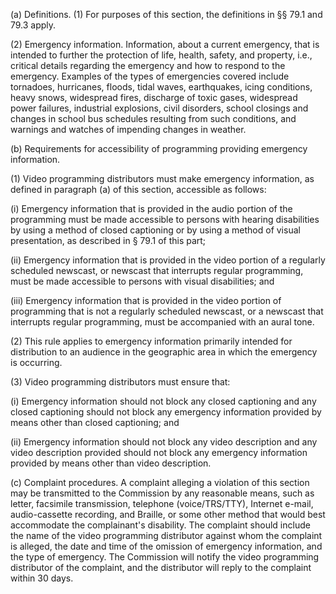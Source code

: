 (a) Definitions. (1) For purposes of this section, the definitions in §§ 79.1 and 79.3 apply.

(2) Emergency information. Information, about a current emergency, that is intended to further the protection of life, health, safety, and property, i.e., critical details regarding the emergency and how to respond to the emergency. Examples of the types of emergencies covered include tornadoes, hurricanes, floods, tidal waves, earthquakes, icing conditions, heavy snows, widespread fires, discharge of toxic gases, widespread power failures, industrial explosions, civil disorders, school closings and changes in school bus schedules resulting from such conditions, and warnings and watches of impending changes in weather.
                                    

(b) Requirements for accessibility of programming providing emergency information.

(1) Video programming distributors must make emergency information, as defined in paragraph (a) of this section, accessible as follows:

(i) Emergency information that is provided in the audio portion of the programming must be made accessible to persons with hearing disabilities by using a method of closed captioning or by using a method of visual presentation, as described in § 79.1 of this part;

(ii) Emergency information that is provided in the video portion of a regularly scheduled newscast, or newscast that interrupts regular programming, must be made accessible to persons with visual disabilities; and

(iii) Emergency information that is provided in the video portion of programming that is not a regularly scheduled newscast, or a newscast that interrupts regular programming, must be accompanied with an aural tone.

(2) This rule applies to emergency information primarily intended for distribution to an audience in the geographic area in which the emergency is occurring.

(3) Video programming distributors must ensure that:

(i) Emergency information should not block any closed captioning and any closed captioning should not block any emergency information provided by means other than closed captioning; and

(ii) Emergency information should not block any video description and any video description provided should not block any emergency information provided by means other than video description.

(c) Complaint procedures. A complaint alleging a violation of this section may be transmitted to the Commission by any reasonable means, such as letter, facsimile transmission, telephone (voice/TRS/TTY), Internet e-mail, audio-cassette recording, and Braille, or some other method that would best accommodate the complainant's disability. The complaint should include the name of the video programming distributor against whom the complaint is alleged, the date and time of the omission of emergency information, and the type of emergency. The Commission will notify the video programming distributor of the complaint, and the distributor will reply to the complaint within 30 days.

